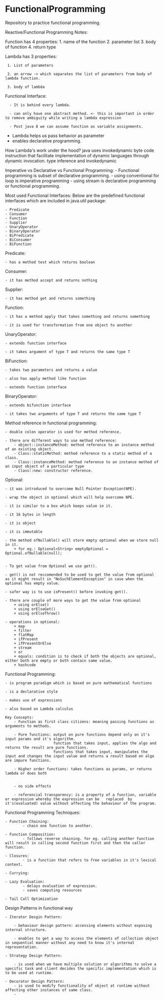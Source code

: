# FunctionalProgramming
Repository to practice functional programming.

Reactive/Functional Programming Notes:

Function has 4 properties:
    1. name of the function
    2. parameter list
    3. body of function
    4. return type

Lambda has 3 properties:
     
     1. List of parameters
    
     2. an arrow -> which separates the list of parameters from body of lambda function.
    
     3. body of lambda

Functional Interface:
      
      - It is behind every lambda.
      
      - can only have one abstract method. <- this is important in order to remove ambiguity while writing a lambda expression
      
      - Post java 8 we can assume function as variable assignments.

- Lambda helps us pass behavior as parameter
- enables declarative programming.

How Lambda's work under the hood?
   java uses invokedynamic byte code instruction that facilitate implementation of dynamic languages through dynamic invocation.
   type inference and invokedynamic

Imperative vs Declarative vs Functional Programming:
    - Functional programming is subset of declarative programming.
    - using conventional for loop is imperative programming
    - using stream is declarative programming or functional programming.

Most used Functional Interfaces:
Below are the predefined functional interfaces which are included in java.util package:

    - Predicate
    - Consumer
    - Function
    - Supplier
    - UnaryOperator
    - BinaryOperator
    - BiPredicate
    - BiConsumer
    - BiFunction

Predicate:
    
    - has a method test which returns boolean

Consumer:
    
    - it has method accept and returns nothing

Supplier:
    
    - it has method get and returns something

Function:
   
    - it has a method apply that takes something and returns something
    
    - it is used for transformation from one object to another                

UnaryOperator:
   
    - extends function interface
    
    - it takes argument of type T and returns the same type T

BiFunction:
   
    - takes two parameters and returns a value
    
    - also has apply method like function
    
    - extends function interface

BinaryOperator:
    
    - extends bifunction interface
   
    - it takes two arguments of type T and returns the same type T

Method reference in functional programming:
   
    - double colon operator is used for method reference.
   
    - there are different ways to use method reference:
        - object::instanceMethod: method reference to an instance method of an existing object.
        - Class::staticMethod: method reference to a static method of a class.
        - Class::instanceMethod: method reference to an instance method of an input object of a particular type
        - Class::new: constructor reference.

Optional:
    
    - it was introduced to overcome Null Pointer Exception(NPE).
    
    - wrap the object in optional which will help overcome NPE.
    
    - it is similar to a box which keeps value in it.
    
    - it 16 bytes in length
    
    - it is object
    
    - it is immutable
    
    - the method ofNullable() will store empty optional when we store null in it. 
        + for eg.: Optional<String> emptyOptional = Optional.ofNullable(null);


    - To get value from Optional we use get().
    
    - get() is not reccomended to be used to get the value from optional as it might result in "NoSuchElementException" in case when the optional has empty value.
    
    - safer way is to use isPresent() before invoking get().
    
    - there are couple of more ways to get the value from optional
        + using orElse()
        + using orElseGet()
        + using orElseThrow()
    
    - operations in optional:
        + map
        + filter
        + flatMap
        + ifPresent
        + ifPresentOrElse
        + stream
        + or
        + equals: condition is to check if both the objects are optional, either both are empty or both contain same value.
        + hashcode


Functional Programming:
    
    - is program paradigm which is based on pure mathematical functions
    
    - is a declarative style
    
    - makes use of expressions
    
    - also based on Lambda calculus

    Key Concepts:
        - Function as first class citizens: meaning passing functions as arguments to methods.

        - Pure functions: output on pure functions depend only on it's input params and it's algorithm.
                          function that takes input, applies the algo and returns the result are pure functions.
                          functions that takes input, manipulates the input and changes the input value and returns a result based on algo are impure functions.

        - Higher order functions: takes functions as params, or returns lambda or does both
                                  

        - no side effects

        - referencial transparency: is a property of a function, variable or expression whereby the expression can be   replaced  by it's(evaluated) value without affecting the behaviour of the program.

Functional Programming Techniques:
            
    - Function Chaining:
            - chain one function to another.
    
    - Function Composition:
            - follows reverse chaining. for eg. calling another function will result in calling second function first and then the caller function.

    - Closures: 
            - is a function that refers to free variables in it's lexical context.

    - Currying:

    - Lazy Evaluation:
            - delays evaluation of expression.
            - saves computing resources

    - Tail Call Optimization

Design Patterns in functional way

    - Iterator Desgin Pattern:
        
        - behaviour design pattern: accessing elements without exposing internal structure.

        - enables to get a way to access the elements of collection object in sequential manner without any need to know it's internal representation.

    - Strategy Design Pattern:

        - is used when we have multiple solution or algorithms to solve a specific task and client decides the specific implementation which is to be used at runtime.

    - Decorator Design Pattern:
        - is used to modify functionality of object at runtime without affecting other instances of same class.
        -             




